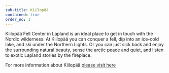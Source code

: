 ```yaml
---
sub-title: Kiilopää
contained: true
order_no: 1
---
```

Kiilopää Fell Center in Lapland is an ideal place to get in touch with the Nordic wilderness. At Kiilopää you can conquer a fell, dip into an ice-cold lake, and ski under the Northern Lights. Or you can just sick back and enjoy the surrounding natural beauty, sense the arctic peace and quiet, and listen to exotic Lapland stories by the fireplace.

For more information about Kiilopää [please visit here](http://www.kiilopa.fi/en)


